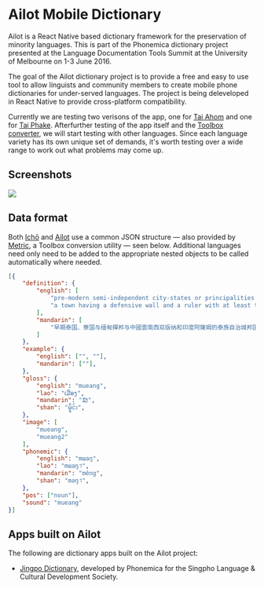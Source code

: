 # Ailot Mobile Dictionary
Ailot is a React Native based dictionary framework for the preservation of minority languages. This is part of the Phonemica dictionary project presented at the Language Documentation Tools Summit at the University of Melbourne on 1-3 June 2016.

The goal of the Ailot dictionary project is to provide a free and easy to use tool to allow linguists and community members to create mobile phone dictionaries for under-served languages. The project is being deleveloped in React Native to provide cross-platform compatibility.

Currently we are testing two verisons of the app, one for [Tai Ahom](https://en.wikipedia.org/wiki/Ahom_language) and one for [Tai Phake](https://en.wikipedia.org/wiki/Tai_Phake_language). Afterfurther testing of the app itself and the [Toolbox converter](https://github.com/phonemica/ailot_converter), we will start testing with other languages. Since each language variety has its own unique set of demands, it's worth testing over a wide range to work out what problems may come up.

## Screenshots

![](http://phonemica.net/github/jingpo20170126.jpg)

## Data format

Both [Ichō](https://github.com/phonemica/icho) and [Ailot](https://github.com/phonemica/ailot) use a common JSON structure — also provided by [Metric](https://github.com/phonemica/metric), a Toolbox conversion utility — seen below. Additional languages need only need to be added to the appropriate nested objects to be called automatically where needed.

```json
[{
    "definition": {
        "english": [
            "pre-modern semi-independent city-states or principalities in Indochina",
            "a town having a defensive wall and a ruler with at least the Thai noble rank of khun"
        ],
        "mandarin": [
            "早期泰国、寮国与缅甸撣邦与中國雲南西双版纳和印度阿薩姆的泰族自治城邦国家"
        ]
    },
    "example": {
        "english": ["", ""],
        "mandarin": [""],
    },
    "gloss": {
        "english": "mueang",
        "lao": "ເມືອງ",
        "mandarin": "勐",
        "shan": "မိူင်း",
    },
    "image": [
        "mueang",
        "mueang2"
    ],
    "phonemic": {
        "english": "mɯaŋ",
        "lao": "mɯaŋ˦",
        "mandarin": "měng",
        "shan": "məŋ˦",
    },
    "pos": ["noun"],
    "sound": "mueang"
}]
```

## Apps built on Ailot

The following are dictionary apps built on the Ailot project:

* [Jingpo Dictionary](https://github.com/phonemica/jingpo/), developed by Phonemica for the Singpho Language & Cultural Development Society.
